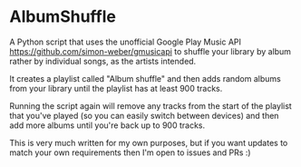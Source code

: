 # AlbumShuffle

A Python script that uses the unofficial Google Play Music API https://github.com/simon-weber/gmusicapi to shuffle your library by album rather by individual songs, as the artists intended.

It creates a playlist called "Album shuffle" and then adds random albums from your library until the playlist has at least 900 tracks.

Running the script again will remove any tracks from the start of the playlist that you've played (so you can easily switch between devices) and then add more albums until you're back up to 900 tracks.

This is very much written for my own purposes, but if you want updates to match your own requirements then I'm open to issues and PRs :)
